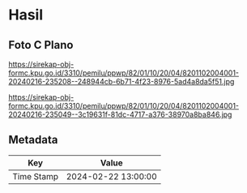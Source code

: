 # Hasil

## Foto C Plano

https://sirekap-obj-formc.kpu.go.id/3310/pemilu/ppwp/82/01/10/20/04/8201102004001-20240216-235208--248944cb-6b71-4f23-8976-5ad4a8da5f51.jpg

https://sirekap-obj-formc.kpu.go.id/3310/pemilu/ppwp/82/01/10/20/04/8201102004001-20240216-235049--3c19631f-81dc-4717-a376-38970a8ba846.jpg


## Metadata

| Key        | Value               |
| ---------- | ------------------- |
| Time Stamp | 2024-02-22 13:00:00 |



